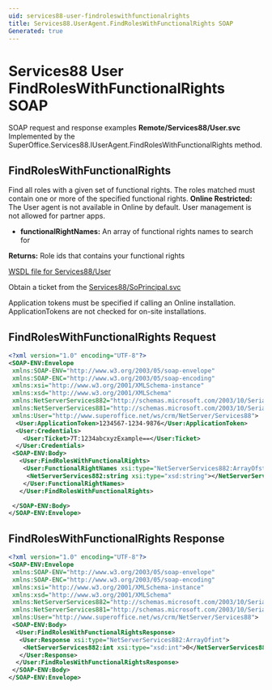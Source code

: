 ```yaml
---
uid: services88-user-findroleswithfunctionalrights
title: Services88.UserAgent.FindRolesWithFunctionalRights SOAP
Generated: true
---
```


# Services88 User FindRolesWithFunctionalRights SOAP

SOAP request and response examples **Remote/Services88/User.svc**
Implemented by the <see cref="M:SuperOffice.Services88.IUserAgent.FindRolesWithFunctionalRights">SuperOffice.Services88.IUserAgent.FindRolesWithFunctionalRights</see> method.

## FindRolesWithFunctionalRights

Find all roles with a given set of functional rights. The roles matched must contain one or more of the specified functional rights.
<para /><b>Online Restricted:</b> The User agent is not available in Online by default. User management is not allowed for partner apps.

* **functionalRightNames:** An array of functional rights names to search for

**Returns:** Role ids that contains your functional rights


[WSDL file for Services88/User](../Services88-User.md)

Obtain a ticket from the [Services88/SoPrincipal.svc](../SoPrincipal/SoPrincipal.md)

Application tokens must be specified if calling an Online installation. ApplicationTokens are not checked for on-site installations.

## FindRolesWithFunctionalRights Request

```xml
<?xml version="1.0" encoding="UTF-8"?>
<SOAP-ENV:Envelope
 xmlns:SOAP-ENV="http://www.w3.org/2003/05/soap-envelope"
 xmlns:SOAP-ENC="http://www.w3.org/2003/05/soap-encoding"
 xmlns:xsi="http://www.w3.org/2001/XMLSchema-instance"
 xmlns:xsd="http://www.w3.org/2001/XMLSchema"
 xmlns:NetServerServices882="http://schemas.microsoft.com/2003/10/Serialization/Arrays"
 xmlns:NetServerServices881="http://schemas.microsoft.com/2003/10/Serialization/"
 xmlns:User="http://www.superoffice.net/ws/crm/NetServer/Services88">
  <User:ApplicationToken>1234567-1234-9876</User:ApplicationToken>
  <User:Credentials>
    <User:Ticket>7T:1234abcxyzExample==</User:Ticket>
  </User:Credentials>
 <SOAP-ENV:Body>
   <User:FindRolesWithFunctionalRights>
    <User:FunctionalRightNames xsi:type="NetServerServices882:ArrayOfstring">
     <NetServerServices882:string xsi:type="xsd:string"></NetServerServices882:string>
    </User:FunctionalRightNames>
   </User:FindRolesWithFunctionalRights>

 </SOAP-ENV:Body>
</SOAP-ENV:Envelope>

```


## FindRolesWithFunctionalRights Response

```xml
<?xml version="1.0" encoding="UTF-8"?>
<SOAP-ENV:Envelope
 xmlns:SOAP-ENV="http://www.w3.org/2003/05/soap-envelope"
 xmlns:SOAP-ENC="http://www.w3.org/2003/05/soap-encoding"
 xmlns:xsi="http://www.w3.org/2001/XMLSchema-instance"
 xmlns:xsd="http://www.w3.org/2001/XMLSchema"
 xmlns:NetServerServices882="http://schemas.microsoft.com/2003/10/Serialization/Arrays"
 xmlns:NetServerServices881="http://schemas.microsoft.com/2003/10/Serialization/"
 xmlns:User="http://www.superoffice.net/ws/crm/NetServer/Services88">
 <SOAP-ENV:Body>
  <User:FindRolesWithFunctionalRightsResponse>
   <User:Response xsi:type="NetServerServices882:ArrayOfint">
    <NetServerServices882:int xsi:type="xsd:int">0</NetServerServices882:int>
   </User:Response>
  </User:FindRolesWithFunctionalRightsResponse>
 </SOAP-ENV:Body>
</SOAP-ENV:Envelope>

```


